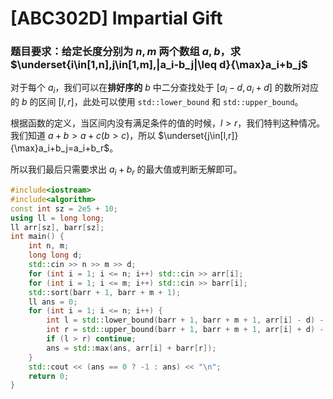 # [ABC302D] Impartial Gift

### 题目要求：给定长度分别为 $n,m$ 两个数组 $a,b$，求 $\underset{i\in[1,n],j\in[1,m],|a_i-b_j|\leq d}{\max}a_i+b_j$  

对于每个 $a_i$，我们可以在**排好序的** $b$ 中二分查找处于 $[a_i-d,a_i+d]$ 的数所对应的 $b$ 的区间 $[l,r]$，此处可以使用 `std::lower_bound` 和 `std::upper_bound`。

根据函数的定义，当区间内没有满足条件的值的时候，$l>r$，我们特判这种情况。我们知道 $a + b > a + c(b>c)$，所以 $\underset{j\in[l,r]}{\max}a_i+b_j=a_i+b_r$。

所以我们最后只需要求出 $a_i+b_r$ 的最大值或判断无解即可。

```cpp
#include<iostream>
#include<algorithm>
const int sz = 2e5 + 10;
using ll = long long;
ll arr[sz], barr[sz];
int main() {
    int n, m;
    long long d;
    std::cin >> n >> m >> d;
    for (int i = 1; i <= n; i++) std::cin >> arr[i];
    for (int i = 1; i <= m; i++) std::cin >> barr[i];
    std::sort(barr + 1, barr + m + 1);
    ll ans = 0;
    for (int i = 1; i <= n; i++) {
        int l = std::lower_bound(barr + 1, barr + m + 1, arr[i] - d) - barr;
        int r = std::upper_bound(barr + 1, barr + m + 1, arr[i] + d) - barr - 1;
        if (l > r) continue;
        ans = std::max(ans, arr[i] + barr[r]);
    }
    std::cout << (ans == 0 ? -1 : ans) << "\n";
    return 0;
}
```
